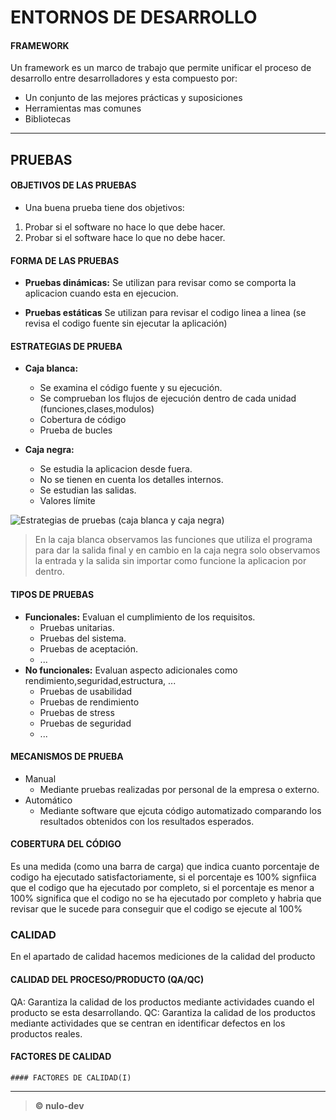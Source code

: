 # ENTORNOS DE DESARROLLO

####  FRAMEWORK

Un framework es un marco de trabajo que permite unificar el proceso de desarrollo entre desarrolladores y esta compuesto por:


- Un conjunto de las mejores prácticas y suposiciones
- Herramientas mas comunes
- Bibliotecas


------------




## PRUEBAS

####  OBJETIVOS DE LAS PRUEBAS

- Una buena prueba tiene dos objetivos:
1.  Probar si el software no hace lo que debe hacer.
2.  Probar si el software hace lo que no debe hacer.

#### FORMA DE LAS PRUEBAS

- **Pruebas dinámicas:** Se utilizan para revisar como se comporta la aplicacion cuando esta en ejecucion.

- **Pruebas estáticas** Se utilizan para revisar el codigo linea a linea (se revisa el codigo fuente sin ejecutar la aplicación)


#### ESTRATEGIAS DE PRUEBA

- **Caja blanca:** 
	- Se examina el código fuente y su ejecución.
	- Se comprueban los flujos de ejecución dentro de cada unidad (funciones,clases,modulos)
	- Cobertura de código
	- Prueba de bucles

- **Caja negra:** 
	- Se estudia la aplicacion desde fuera.
	- No se tienen en cuenta los detalles internos.
	- Se estudian las salidas.
	- Valores límite


![Estrategias de pruebas (caja blanca y caja negra)](http://jamj2000.github.io/entornosdesarrollo/3/assets/caja_blanca-caja_negra.png "Estrategias de pruebas (caja blanca y caja negra)")

> En la caja blanca observamos las funciones que utiliza el programa para dar la salida final y en cambio en la caja negra solo observamos la entrada y la salida sin importar como funcione la aplicacion por dentro.

####  TIPOS DE PRUEBAS

- **Funcionales:** Evaluan el cumplimiento de los requisitos.
	- Pruebas unitarias.
	- Pruebas del sistema.
	- Pruebas de aceptación.
	- ...
- **No funcionales:** Evaluan aspecto adicionales como rendimiento,seguridad,estructura, ...
	- Pruebas de usabilidad
	- Pruebas de rendimiento
	- Pruebas de stress
	- Pruebas de seguridad
	- ...

#### MECANISMOS DE PRUEBA

- Manual
	- Mediante pruebas realizadas por personal de la empresa o externo.
- Automático
	- Mediante software que ejcuta código automatizado comparando los resultados obtenidos con los resultados esperados.


#### COBERTURA DEL CÓDIGO

Es una medida (como una barra de carga) que indica cuanto porcentaje de codigo ha ejecutado satisfactoriamente, si el porcentaje es 100% signfiica que el codigo que ha ejecutado por completo, si el porcentaje es menor a 100% significa que el codigo no se ha ejecutado por completo y habria que revisar que le sucede para conseguir que el codigo se ejecute al 100%

### CALIDAD

En el apartado de calidad hacemos mediciones de la calidad del producto

#### CALIDAD DEL PROCESO/PRODUCTO (QA/QC)

QA: Garantiza la calidad de los productos mediante actividades cuando el producto se esta desarrollando.
QC: Garantiza la calidad de los productos mediante actividades que se centran en identificar defectos en los productos reales.


#### FACTORES DE CALIDAD

	#### FACTORES DE CALIDAD(I)
------------



> **&copy; nulo-dev**
